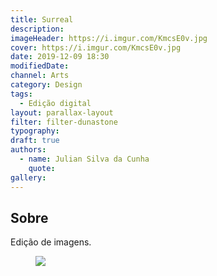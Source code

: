 ```yaml
---
title: Surreal
description:
imageHeader: https://i.imgur.com/KmcsE0v.jpg
cover: https://i.imgur.com/KmcsE0v.jpg
date: 2019-12-09 18:30
modifiedDate:
channel: Arts
category: Design
tags:
  - Edição digital
layout: parallax-layout
filter: filter-dunastone
typography:
draft: true
authors:
  - name: Julian Silva da Cunha
    quote:
gallery:
---
```


## Sobre

Edição de imagens.

<figure>
<img src="https://i.imgur.com/KmcsE0v.jpg" className="max-w-none mx-auto block"/>
</figure>
